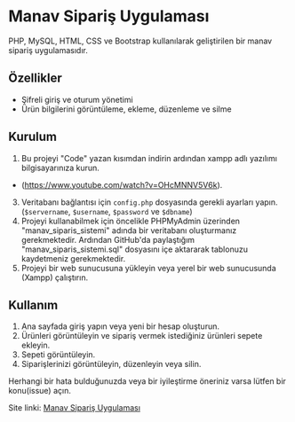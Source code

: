 # Manav Sipariş Uygulaması

PHP, MySQL, HTML, CSS ve Bootstrap kullanılarak geliştirilen bir manav sipariş uygulamasıdır. 

## Özellikler

- Şifreli giriş ve oturum yönetimi
- Ürün bilgilerini görüntüleme, ekleme, düzenleme ve silme

## Kurulum

1. Bu projeyi "Code" yazan kısımdan indirin ardından xampp adlı yazılımı bilgisayarınıza kurun.
* (https://www.youtube.com/watch?v=OHcMNNV5V6k).
3. Veritabanı bağlantısı için `config.php` dosyasında gerekli ayarları yapın. (`$servername`, `$username`, `$password` ve `$dbname`)
4. Projeyi kullanabilmek için öncelikle PHPMyAdmin üzerinden "manav_siparis_sistemi" adında bir veritabanı oluşturmanız gerekmektedir. Ardından GitHub'da paylaştığım "manav_siparis_sistemi.sql" dosyasını içe aktararak tablonuzu kaydetmeniz gerekmektedir.
5. Projeyi bir web sunucusuna yükleyin veya yerel bir web sunucusunda (Xampp) çalıştırın.

## Kullanım

1. Ana sayfada giriş yapın veya yeni bir hesap oluşturun.
2. Ürünleri görüntüleyin ve sipariş vermek istediğiniz ürünleri sepete ekleyin.
3. Sepeti görüntüleyin.
4. Siparişlerinizi görüntüleyin, düzenleyin veya silin.



Herhangi bir hata bulduğunuzda veya bir iyileştirme öneriniz varsa lütfen bir konu(issue) açın.

Site linki: [Manav Sipariş Uygulaması](http://manavsiparis.great-site.net/)
